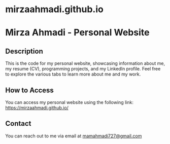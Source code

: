 # mirzaahmadi.github.io


# Mirza Ahmadi - Personal Website

## Description

This is the code for my personal website, showcasing information about me, my resume (CV), programming projects, and my LinkedIn profile. 
Feel free to explore the various tabs to learn more about me and my work.

## How to Access

You can access my personal website using the following link: <https://mirzaahmadi.github.io/>

## Contact

You can reach out to me via email at mamahmadi727@gmail.com



